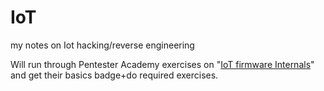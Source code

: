 # IoT
my notes on Iot hacking/reverse engineering

Will run through Pentester Academy exercises on "[IoT firmware Internals](https://www.attackdefense.com/challengedetails?cid=859)" and get their basics badge+do required exercises.
